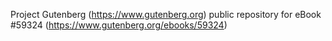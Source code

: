 Project Gutenberg (https://www.gutenberg.org) public repository for
eBook #59324 (https://www.gutenberg.org/ebooks/59324)
